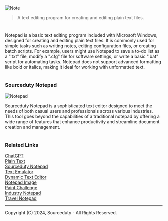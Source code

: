 ![Note](https://github.com/user-attachments/assets/b39f9076-278b-4f35-8753-a5db43d8e570)

> A text editing program for creating and editing plain text files.
#

Notepad is a basic text editing program included with Microsoft Windows, designed for creating and editing plain text files. It is commonly used for simple tasks such as writing notes, editing configuration files, or creating batch scripts. For example, users might use Notepad to save a to-do list as a ".txt" file, modify a ".cfg" file for software settings, or write a basic ".bat" script for automating tasks. Notepad does not support advanced formatting like bold or italics, making it ideal for working with unformatted text.

#
### Sourceduty Notepad

![Notepad](https://github.com/user-attachments/assets/71190b5b-e166-4f0a-92d6-95eaff35e79b)

Sourceduty Notepad is a sophisticated text editor designed to meet the needs of both casual users and professionals across various industries. This tool goes beyond the capabilities of a traditional notepad by offering a wide range of features that enhance productivity and streamline document creation and management.

#
### Related Links

[ChatGPT](https://github.com/sourceduty/ChatGPT)
<br>
[Plain Text](https://github.com/sourceduty/Plain-Text)
<br>
[Sourceduty Notepad](https://github.com/sourceduty/Sourceduty_Notepad)
<br>
[Text Emulator](https://github.com/sourceduty/Text_Emulator)
<br>
[Dynamic Text Editor](https://github.com/sourceduty/Dynamic_Text_Editor)
<br>
[Notepad Image](https://github.com/sourceduty/Notepad_Image)
<br>
[Paint Challenge](https://github.com/sourceduty/Paint_Challenge)
<br>
[Industry Notepad](https://github.com/sourceduty/Industry_Notepad)
<br>
[Travel Notepad](https://github.com/sourceduty/Travel_Notepad)

***
Copyright (C) 2024, Sourceduty - All Rights Reserved.
